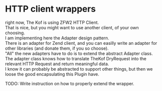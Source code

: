 HTTP client wrappers
====================

right now, The Kof is using ZFW2 HTTP Client.  
That is nice, but you might want to use another client, of your own choosing.  
I am implementing here the Adapter design pattern.  
There is an adapter for Zend client, and you can easilly write an adapter for other libraries (and donate them, if you so choose).  
"All" the new adapters have to do is to extend the abstract Adapter class.  
The adapter class knows how to translate TheKof DryRequest into the relevant HTTP Request and return meaningful data.  
I know it can probably be abstracted to support other things, but then we loose the good encapsulating this Plugin have.  

TODO: Write instruction on how to properly extend the wrapper.
